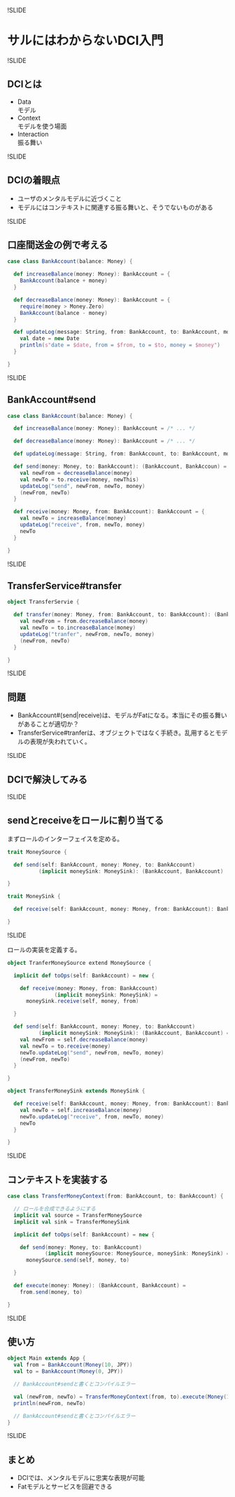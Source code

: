 !SLIDE

# サルにはわからないDCI入門

!SLIDE

## DCIとは

- Data  
モデル
- Context  
モデルを使う場面
- Interaction  
振る舞い

!SLIDE

## DCIの着眼点

- ユーザのメンタルモデルに近づくこと
- モデルにはコンテキストに関連する振る舞いと、そうでないものがある

!SLIDE

## 口座間送金の例で考える

```scala
case class BankAccount(balance: Money) {

  def increaseBalance(money: Money): BankAccount = {
    BankAccount(balance + money)
  }

  def decreaseBalance(money: Money): BankAccount = {
    require(money > Money.Zero)
    BankAccount(balance - money)
  }

  def updateLog(message: String, from: BankAccount, to: BankAccount, money: Money) = {
    val date = new Date
    println(s"date = $date, from = $from, to = $to, money = $money") 
  }

}
```

!SLIDE

## BankAccount#send

```scala
case class BankAccount(balance: Money) {

  def increaseBalance(money: Money): BankAccount = /* ... */

  def decreaseBalance(money: Money): BankAccount = /* ... */

  def updateLog(message: String, from: BankAccount, to: BankAccount, money: Money): Unit = /* ... */

  def send(money: Money, to: BankAccount): (BankAccount, BankAccoun) = {
    val newFrom = decreaseBalance(money)
    val newTo = to.receive(money, newThis)
    updateLog("send", newFrom, newTo, money)
    (newFrom, newTo)
  }

  def receive(money: Money, from: BankAccount): BankAccount = {
    val newTo = increaseBalance(money)
    updateLog("receive", from, newTo, money)
    newTo
  }

}
```

!SLIDE

## TransferService#transfer

```scala
object TransferServie {

  def transfer(money: Money, from: BankAccount, to: BankAccount): (BankAccount BankAccount) = {
    val newFrom = from.decreaseBalance(money)
    val newTo = to.increaseBalance(money)
    updateLog("tranfer", newFrom, newTo, money)
    (newFrom, newTo)
  }

}
```

!SLIDE

## 問題

- BankAccount#(send|receive)は、モデルがFatになる。本当にその振る舞いがあることが適切か？
- TransferService#tranferは、オブジェクトではなく手続き。乱用するとモデルの表現が失われていく。

!SLIDE

## DCIで解決してみる

!SLIDE

## sendとreceiveをロールに割り当てる

まずロールのインターフェイスを定める。

```scala
trait MoneySource {

  def send(self: BankAccount, money: Money, to: BankAccount)
          (implicit moneySink: MoneySink): (BankAccount, BankAccount)

}

trait MoneySink {

  def receive(self: BankAccount, money: Money, from: BankAccount): BankAccount

}
```

!SLIDE

ロールの実装を定義する。

```scala
object TranferMoneySource extend MoneySource {

  implicit def toOps(self: BankAccount) = new {

    def receive(money: Money, from: BankAccount)
               (implicit moneySink: MoneySink) =
      moneySink.receive(self, money, from)

  }

  def send(self: BankAccount, money: Money, to: BankAccount)
          (implicit moneySink: MoneySink): (BankAccount, BankAccount) = {
    val newFrom = self.decreaseBalance(money)
    val newTo = to.receive(money)
    newTo.updateLog("send", newFrom, newTo, money)
    (newFrom, newTo)
  }

}

object TransferMoneySink extends MoneySink {

  def receive(self: BankAccount, money: Money, from: BankAccount): BankAccount = {
    val newTo = self.increaseBalance(money)
    newTo.updateLog("receive", from, newTo, money)
    newTo
  }

}
```

!SLIDE

## コンテキストを実装する

```scala
case class TransferMoneyContext(from: BankAccount, to: BankAccount) {

  // ロールを合成できるようにする
  implicit val source = TransferMoneySource
  implicit val sink = TransferMoneySink

  implicit def toOps(self: BankAccount) = new {

    def send(money: Money, to: BankAccount)
            (implicit moneySource: MoneySource, moneySink: MoneySink) =
      moneySource.send(self, money, to)

  }

  def execute(money: Money): (BankAccount, BankAccount) =
    from.send(money, to)

}
```

!SLIDE

## 使い方

```scala
object Main extends App {
  val from = BankAccount(Money(10, JPY))
  val to = BankAccount(Money(0, JPY))

  // BankAccount#sendと書くとコンパイルエラー

  val (newFrom, newTo) = TransferMoneyContext(from, to).execute(Money(10, JPY))
  println(newFrom, newTo)

  // BankAccount#sendと書くとコンパイルエラー
}
```

!SLIDE

## まとめ

- DCIでは、メンタルモデルに忠実な表現が可能
- Fatモデルとサービスを回避できる

